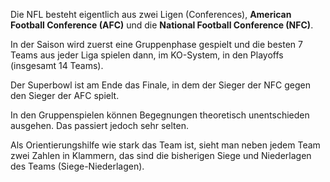 Die NFL besteht eigentlich aus zwei Ligen (Conferences), **American Football Conference (AFC)** und die **National Football Conference (NFC)**.

In der Saison wird zuerst eine Gruppenphase gespielt und die besten 7 Teams aus jeder Liga spielen dann, im KO-System, in den Playoffs (insgesamt 14 Teams).

Der Superbowl ist am Ende das Finale, in dem der Sieger der NFC gegen den Sieger der AFC spielt.

In den Gruppenspielen können Begegnungen theoretisch unentschieden ausgehen. Das passiert jedoch sehr selten.

Als Orientierungshilfe wie stark das Team ist, sieht man neben jedem Team zwei Zahlen in Klammern, das sind die bisherigen Siege und Niederlagen des Teams (Siege-Niederlagen).